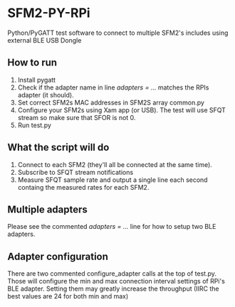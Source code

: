 # SFM2-PY-RPi
Python/PyGATT test software to connect to multiple SFM2's includes using external BLE USB Dongle

## How to run
1. Install pygatt
2. Check if the adapter name in line *adapters = ...* matches the RPIs adapter (it should).
3. Set correct SFM2s MAC addresses in SFM2S array common.py
4. Configure your SFM2s using Xam app (or USB). The test will use SFQT stream so make sure that SFOR is not 0.
5. Run test.py

## What the script will do
1. Connect to each SFM2 (they'll all be connected at the same time).
2. Subscribe to SFQT stream notifications
3. Measure SFQT sample rate and output a  single line each second containg the measured rates for each SFM2.

## Multiple adapters
Please see the commented *adapters = ...* line for how to setup two BLE adapters.

## Adapter configuration
There are two commented configure_adapter calls at the top of test.py.
Those will configure the min and max connection interval settings of RPi's BLE adapter.
Setting them may greatly increase the throughput (IIRC the best values are 24 for both min and max)